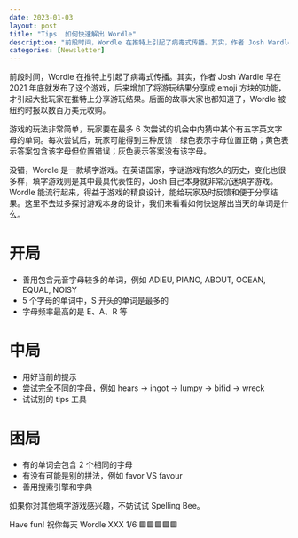 ```yaml
---
date: 2023-01-03
layout: post
title: "Tips  如何快速解出 Wordle"
description: "前段时间，Wordle 在推特上引起了病毒式传播。其实，作者 Josh Wardle 早在 2021 年底就发布了这个游戏，后来增加了将游玩结果分享成 emoji 方块的功能，才引起大批玩家在推特上分享游玩结果。后面的故事大家也都知道了，Wordle 被纽约时报以数百万美元收购。"
categories: [Newsletter]
---
```


前段时间，Wordle 在推特上引起了病毒式传播。其实，作者 Josh Wardle 早在 2021 年底就发布了这个游戏，后来增加了将游玩结果分享成 emoji 方块的功能，才引起大批玩家在推特上分享游玩结果。后面的故事大家也都知道了，Wordle 被纽约时报以数百万美元收购。

游戏的玩法非常简单，玩家要在最多 6 次尝试的机会中内猜中某个有五字英文字母的单词。每次尝试后，玩家可能得到三种反馈：绿色表示字母位置正确；黄色表示答案包含该字母但位置错误；灰色表示答案没有该字母。

没错，Wordle 是一款填字游戏。在英语国家，字谜游戏有悠久的历史，变化也很多样，填字游戏则是其中最具代表性的，Josh 自己本身就非常沉迷填字游戏。Wordle 能流行起来，得益于游戏的精良设计，能给玩家及时反馈和便于分享结果。这里不去过多探讨游戏本身的设计，我们来看看如何快速解出当天的单词是什么。

# 开局

* 善用包含元音字母较多的单词，例如 ADIEU, PIANO, ABOUT, OCEAN, EQUAL, NOISY
* 5 个字母的单词中，S 开头的单词是最多的
* 字母频率最高的是 E、A、R 等

# 中局

* 用好当前的提示
* 尝试完全不同的字母，例如 hears -> ingot -> lumpy -> bifid -> wreck
* 试试别的 tips 工具

# 困局

* 有的单词会包含 2 个相同的字母
* 有没有可能是别的拼法，例如 favor VS favour
* 善用搜索引擎和字典

如果你对其他填字游戏感兴趣，不妨试试 Spelling Bee。

Have fun! 祝你每天 Wordle XXX 1/6 🟩🟩🟩🟩🟩